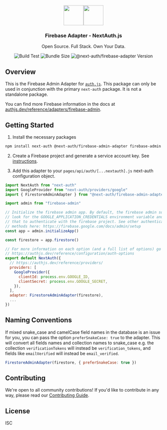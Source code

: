 <p align="center">
   <br/>
   <a href="https://authjs.dev" target="_blank">
    <img height="64px" src="https://authjs.dev/img/logo/logo-sm.png" /></a><img height="64px" src="https://raw.githubusercontent.com/nextauthjs/adapters/main/packages/firebase/logo.svg" />
   <h3 align="center"><b>Firebase Adapter</b> - NextAuth.js</h3>
   <p align="center">
   Open Source. Full Stack. Own Your Data.
   </p>
   <p align="center" style="align: center;">
      <img src="https://github.com/nextauthjs/next-auth/actions/workflows/release.yml/badge.svg?branch=main" alt="Build Test" />
      <img src="https://img.shields.io/bundlephobia/minzip/@next-auth/firebase-adapter/latest" alt="Bundle Size"/>
      <img src="https://img.shields.io/npm/v/@next-auth/firebase-adapter" alt="@next-auth/firebase-adapter Version" />
   </p>
</p>

## Overview

This is the Firebase Admin Adapter for [`auth.js`](https://authjs.dev). This package can only be used in conjunction with the primary `next-auth` package. It is not a standalone package.

You can find more Firebase information in the docs at [authjs.dev/reference/adapters/firebase-admin](https://authjs.dev/reference/adapters/firebase-admin).

## Getting Started

1. Install the necessary packages

```bash npm2yarn
npm install next-auth @next-auth/firebase-admin-adapter firebase-admin
```

2. Create a Firebase project and generate a service account key. See [instructions](https://firebase.google.com/docs/admin/setup).

3. Add this adapter to your `pages/api/auth/[...nextauth].js` next-auth configuration object.

```javascript title="pages/api/auth/[...nextauth].js"
import NextAuth from "next-auth"
import GoogleProvider from "next-auth/providers/google"
import { FirestoreAdminAdapter } from "@next-auth/firebase-admin-adapter"

import admin from "firebase-admin"

// Initialize the firebase admin app. By default, the firebase admin sdk will
// look for the GOOGLE_APPLICATION_CREDENTIALS environment variable and use
// that to authenticate with the firebase project. See other authentication
// methods here: https://firebase.google.com/docs/admin/setup
const app = admin.initializeApp()

const firestore = app.firestore()

// For more information on each option (and a full list of options) go to
// https://authjs.dev/reference/configuration/auth-options
export default NextAuth({
  // https://authjs.dev/reference/providers/
  providers: [
    GoogleProvider({
      clientId: process.env.GOOGLE_ID,
      clientSecret: process.env.GOOGLE_SECRET,
    }),
  ],
  adapter: FirestoreAdminAdapter(firestore),
  ...
})
```

## Naming Conventions

If mixed snake_case and camelCase field names in the database is an issue for you, you can pass the option `preferSnakeCase: true` to the adapter. This will convert all
fields names and collection names to snake_case e.g. the collection `verificationTokens` will instead be `verification_tokens`, and fields like `emailVerified` will instead be `email_verified`.

```javascript
FirestoreAdminAdapter(firestore, { preferSnakeCase: true })
```

## Contributing

We're open to all community contributions! If you'd like to contribute in any way, please read our [Contributing Guide](https://github.com/nextauthjs/.github/blob/main/CONTRIBUTING.md).

## License

ISC
